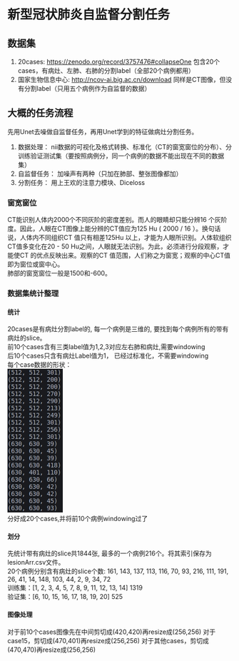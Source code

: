 # 新型冠状肺炎自监督分割任务

## 数据集
1. 20cases: https://zenodo.org/record/3757476#collapseOne 包含20个cases，有病灶、左肺、右肺的分割label（全部20个病例都用）
1. 国家生物信息中心: http://ncov-ai.big.ac.cn/download 同样是CT图像，但没有分割label（只用五个病例作为自监督的数据）

## 大概的任务流程
先用Unet去噪做自监督任务，再用Unet学到的特征做病灶分割任务。  
1. 数据处理： nii数据的可视化及格式转换、标准化（CT的窗宽窗位的分布）、分训练验证测试集（要按照病例分，同一个病例的数据不能出现在不同的数据集）
2. 自监督任务： 加噪声有两种（只加在肺部、整张图像都加）
3. 分割任务： 用上王欢的注意力模块、Diceloss

### 窗宽窗位
CT能识别人体内2000个不同灰阶的密度差别。而人的眼睛却只能分辨16 个灰阶度。因此，人眼在CT图像上能分辨的CT值应为125 Hu ( 2000 / 16 ）。换句话说，人体内不同组织CT 值只有相差125Hu 以上，才能为人眼所识别。人体软组织CT值多变化在20 - 50 Hu之间，人眼就无法识别。为此，必须进行分段观察，才能使CT 的优点反映出来。观察的CT 值范围，人们称之为窗宽；观察的中心CT值即为窗位或窗中心。  
肺部的窗宽窗位一般是1500和-600。

### 数据集统计整理
#### 统计
20cases是有病灶分割label的, 每一个病例是三维的, 要找到每个病例所有的带有病灶的slice。  
前10个cases含有三类label值为1,2,3对应左右肺和病灶,需要windowing  
后10个cases只含有病灶Label值为1， 已经过标准化，不需要windowing  
每个case数据的形状：  
![data_shape](img/shape.jpg)  
分好成20个cases,并将前10个病例windowing过了

#### 划分 
先统计带有病灶的slice共1844张, 最多的一个病例216个。将其索引保存为lesionArr.csv文件。  
20个病例分别含有病灶的slice个数: 161, 143, 137, 113, 116, 70, 93, 216, 111, 191, 26, 41, 14, 148, 103, 44, 2, 9, 34, 72  
训练集：[1, 2, 3, 4, 5, 7, 8, 9, 11, 12, 13, 14]  1319  
验证集：[6, 10, 15, 16, 17, 18, 19, 20]   525

#### 图像处理
对于前10个cases图像先在中间剪切成(420,420)再resize成(256,256)
对于case15，剪切成(470,401)再resize成(256,256)
对于其他cases，剪切成(470,470)再resize成(256,256)


